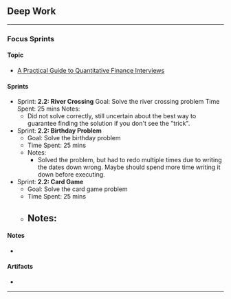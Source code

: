 ## Deep Work
___
### Focus Sprints
#### Topic
- [A Practical Guide to Quantitative Finance Interviews](https://academyflex.com/wp-content/uploads/2024/03/a-practical-guide-to-quantitative-finance-interviews.pdf)
#### Sprints
- Sprint: **2.2: River Crossing**
	Goal: Solve the river crossing problem
	Time Spent: 25 mins
	Notes: 
	- Did not solve correctly, still uncertain about the best way to guarantee finding the solution if you don't see the "trick".
- Sprint:  **2.2: Birthday Problem**
	- Goal: Solve the birthday problem
	- Time Spent: 25 mins
	- Notes: 
		- Solved the problem, but had to redo multiple times due to writing the dates down wrong. Maybe should spend more time writing it down before executing.
- Sprint:  **2.2: Card Game**
	- Goal: Solve the card game problem
	- Time Spent: 25 mins
	- Notes: 
		- 
#### Notes
- 
#### Artifacts
- 
___